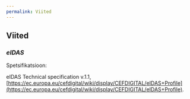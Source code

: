 ```yaml
---
permalink: Viited
---
```


## Viited

### ___eIDAS___

Spetsifikatsioon:

eIDAS Technical specification v.1.1, [https://ec.europa.eu/cefdigital/wiki/display/CEFDIGITAL/eIDAS+Profile](https://ec.europa.eu/cefdigital/wiki/display/CEFDIGITAL/eIDAS+Profile).


